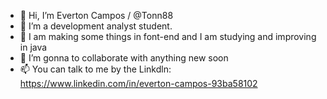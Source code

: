 - 👋 Hi, I’m Everton Campos / @Tonn88
- 👀 I’m a development analyst student.
- 🌱 I am making some things in font-end and I am studying and improving in java
- 💞️ I’m gonna to collaborate with anything new soon
- 📫 You can talk to me by the Linkdln: https://www.linkedin.com/in/everton-campos-93ba58102

<!---
Tonn88/Tonn88 is a ✨ special ✨ repository because its `README.md` (this file) appears on your GitHub profile.
You can click the Preview link to take a look at your changes.
--->

